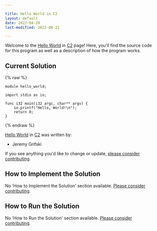 ```yaml
---

title: Hello World in C2
layout: default
date: 2022-04-28
last-modified: 2022-08-21

---
```


Welcome to the [Hello World](https://sampleprograms.io/projects/hello-world) in [C2](https://sampleprograms.io/languages/c2) page! Here, you'll find the source code for this program as well as a description of how the program works.

## Current Solution

{% raw %}

```c2
module hello_world;

import stdio as io;

func i32 main(i32 argc, char** argv) {
    io.printf("Hello, World!\n");
    return 0;
}
```

{% endraw %}

[Hello World](https://sampleprograms.io/projects/hello-world) in [C2](https://sampleprograms.io/languages/c2) was written by:

- Jeremy Grifski

If you see anything you'd like to change or update, [please consider contributing](https://github.com/TheRenegadeCoder/sample-programs).

## How to Implement the Solution

No 'How to Implement the Solution' section available. [Please consider contributing](https://github.com/TheRenegadeCoder/sample-programs-website).

## How to Run the Solution

No 'How to Run the Solution' section available. [Please consider contributing](https://github.com/TheRenegadeCoder/sample-programs-website).